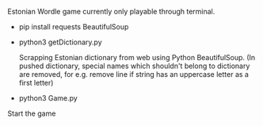 Estonian Wordle game currently only playable through terminal.

* pip install requests BeautifulSoup

* python3 getDictionary.py

  Scrapping Estonian dictionary from web using Python BeautifulSoup.
  (In pushed dictionary, special names which shouldn't belong to dictionary are removed,
  for e.g. remove line if string has an uppercase letter as a first letter)

* python3 Game.py

Start the game
